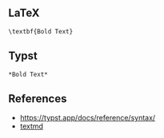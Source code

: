 ## LaTeX

```
\textbf{Bold Text}
```




## Typst

```
*Bold Text*
```



## References

- https://typst.app/docs/reference/syntax/
- [textmd](./textmd.html)
